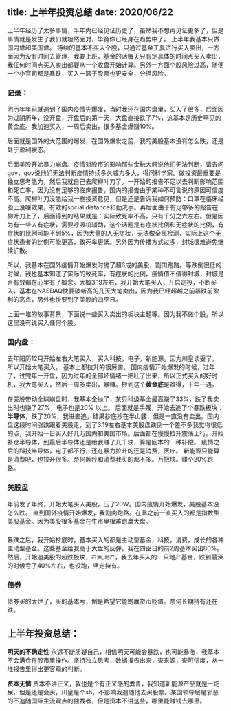 title:  上半年投资总结
date: 2020/06/22 
-------------------
上半年经历了太多事情，半年内已经见证历史了，虽然我不想再见证更多了，但是事情就是发生了我们就坦然面对，毕竟你已经身在趋势中了。
上半年我基本只做国内盘和美国盘。
持续的基本不买入个股，只通过基金工具进行买入卖出，一方面因为没有时间去管理，我要上班，基金的话每天只有定具体的时间点买入卖出，我任何时间点买入卖出都要从一个收盘开始计算。另外一方面个股风险过高，随便一个小官司都是暴跌，买入一篮子股票也更安全，分担风险。

### 记录：
阴历年年前就遇到了国内疫情先爆发，当时我还在国内盘里，买入了很多，后面因为过阴历年，没开盘，开盘后的第一天，大盘直接跌了7%，这基本是历史罕见的黄金底。我加速买入，一周后卖出，很多基金爆赚10%。

后面就是国外的大范围的爆发，在国外爆发之前，我的美股基本没有怎么跌，还是处于盈利状态。

后面美股开始暴力崩盘。疫情对股市的影响那些金融大鳄说他们无法判断，请去问gov，gov说他们无法判断疫情持续多久威力多大，得问科学家。做投资最重要是独立思考能力，然后我就自己去爬柳叶刀了。一开始的报告不足以去判断影响范围和死亡率，因为没有足够的临床报告，国内的报告由于某种不可言说的原因可信度不高。爬柳叶刀没能给我一些投资意见，但是还是告诉我如何预防：口罩在临床经验上没啥效果，有效的social distance和勤洗手。再后面由于有足够多的报告在柳叶刀上了，后面得到的结果就是：实际致死率不高，只有千分之六左右。但是因为有一些人有症状，需要呼吸机辅助，这个话题是有症状比例和无症状的比例，有症状的比例可能不到5%，因为大量的人无症状，无法做全民检测，实际上这个无症状患者的比例可能更高，致死率更低。另外因为传播方式过多，封城很难避免继续扩散。

所以，我基本在国外疫情开始爆发时抛了超6成的美股，割肉跑路。等跌倒很低的时候，我也基本知道了实际的致死率，有症状的比例，疫情值不值得封城，封城是否有效都在心里有了概念。大概3.19左右，我开始大笔买入，开启定投，不断买入，基本在NASDAQ快要破新高的几天大笔卖出，因为我已经超越之前暴跌前盈利的高点，另外也快要到了美股的四巫日。


上面一堆的故事背景，下面说一些买入卖出的板块主题等。因为我不做个股，所以这里没有说买入任何个股。

### 国内盘：
去年阳历12月开始左右大笔买入，买入科技，电子，新能源。因为川皇谈妥了，所以开始大笔买入。
基本上都拉升的很厉害。
国内疫情开始爆发的时候，过年了，过完年一开盘，因为过年的全部坏情绪一把吐了出来，所以正式买入的好时机，我大笔买入，然后一周多卖出，暴赚。抄到这个**黄金底**是难得，十年一遇。

在美股带动全球崩盘时，我基本全抛了，某只科级基金最高赚了33%，跌了我卖出时也赚了27%，电子也是20% 以上。
后面就是手残，开始去追了个暴跌板块：**半导体**，跌了20%，我进去追，结果抄底抄在半山腰，但是一直没有卖出。国内盘这段时间涨跌跟着美股走，到了3.19左右基本美股盘跌倒一个差不多我觉得很低的点，我开始一日买入好几万国内和美国市场。后面都在慢慢拉升震荡上行。开始补仓半导体，到最后半导体还是给我赚了几千块，算是回本的一种补偿。
疫情之后的科技半导体，电子都不行，还在暴力拉升的还是消费，医疗。  新能源只能算是消费吧，也拉升很多。奈何医疗和消费我买的都不多。万把块。赚个20%跑路。

### 美股盘

年前发了年终，开始大笔买入美股，压了20W。国内疫情开始爆发，美股基本没怎么跌。
直到国外疫情开始爆发，我割肉跑路。在此之前一直买入的都是指数型美股基金。因为美股很多基金在牛市里很难跑赢大盘。

### 

暴跌之后，我开始抄底时，基本买入的都是主动型基金，科技，消费，成长的各种主动型基金。这些基金给我高于大盘的反弹，我在四巫日的前2周基本买出80%。然后，开始追美股的超跌板块，`石油,地产`，我去年买入的一只地产基金，跌到最深的时候亏了40%左右，也没跑，坚定持有。

### 债券
债券买的太烂了，买的基本亏，倒是希望它能跑赢货币贬值。奈何长期持有还在跌。


## 上半年投资总结：

**明天的不确定性**
永远不断质疑自己，相信明天可能会暴跌，也可能暴涨，我基本不会满仓在股市里操作。坚持独立思考，数据报告出来，查来源，查可信度，从一堆报告里得出更客观的判断。

**资本无情**
资本不讲正义，我也是个有正义感的粪青，我知道新能源产品就是一坨屎，但是还是会买，川皇是个sb，不影响我追随他去买股票。某国领导层是邪恶的不追随国际主流观点的独裁者，但是资本不讲这些，哪里能赚钱去哪里。

